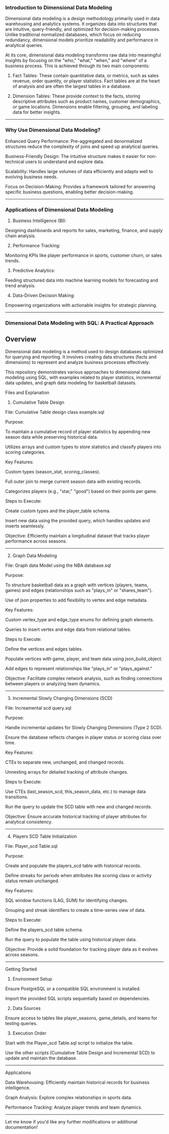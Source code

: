 ### Introduction to Dimensional Data Modeling

Dimensional data modeling is a design methodology primarily used in data warehousing and analytics systems. It organizes data into structures that are intuitive, query-friendly, and optimized for decision-making processes. Unlike traditional normalized databases, which focus on reducing redundancy, dimensional models prioritize readability and performance in analytical queries.

At its core, dimensional data modeling transforms raw data into meaningful insights by focusing on the "who," "what," "when," and "where" of a business process. This is achieved through its two main components:

1. Fact Tables:
These contain quantitative data, or metrics, such as sales revenue, order quantity, or player statistics. Fact tables are at the heart of analysis and are often the largest tables in a database.


2. Dimension Tables:
These provide context to the facts, storing descriptive attributes such as product names, customer demographics, or game locations. Dimensions enable filtering, grouping, and labeling data for better insights.


---

### Why Use Dimensional Data Modeling?

Enhanced Query Performance:
Pre-aggregated and denormalized structures reduce the complexity of joins and speed up analytical queries.

Business-Friendly Design:
The intuitive structure makes it easier for non-technical users to understand and explore data.

Scalability:
Handles large volumes of data efficiently and adapts well to evolving business needs.

Focus on Decision-Making:
Provides a framework tailored for answering specific business questions, enabling better decision-making.



---

### Applications of Dimensional Data Modeling

1. Business Intelligence (BI):

Designing dashboards and reports for sales, marketing, finance, and supply chain analysis.



2. Performance Tracking:

Monitoring KPIs like player performance in sports, customer churn, or sales trends.



3. Predictive Analytics:

Feeding structured data into machine learning models for forecasting and trend analysis.

4. Data-Driven Decision Making:

Empowering organizations with actionable insights for strategic planning.

---

### Dimensional Data Modeling with SQL: A Practical Approach

## Overview

Dimensional data modeling is a method used to design databases optimized for querying and reporting. It involves creating data structures (facts and dimensions) to represent and analyze business processes effectively.

This repository demonstrates various approaches to dimensional data modeling using SQL, with examples related to player statistics, incremental data updates, and graph data modeling for basketball datasets.

Files and Explanation

1. Cumulative Table Design

File: Cumulative Table design class example.sql

Purpose:

To maintain a cumulative record of player statistics by appending new season data while preserving historical data.

Utilizes arrays and custom types to store statistics and classify players into scoring categories.


Key Features:

Custom types (season_stat, scoring_classes).

Full outer join to merge current season data with existing records.

Categorizes players (e.g., "star," "good") based on their points per game.


Steps to Execute:

Create custom types and the player_table schema.

Insert new data using the provided query, which handles updates and inserts seamlessly.


Objective:
Efficiently maintain a longitudinal dataset that tracks player performance across seasons.


---

2. Graph Data Modeling

File: Graph data Model using the NBA database.sql

Purpose:

To structure basketball data as a graph with vertices (players, teams, games) and edges (relationships such as "plays_in" or "shares_team").

Use of json properties to add flexibility to vertex and edge metadata.


Key Features:

Custom vertex_type and edge_type enums for defining graph elements.

Queries to insert vertex and edge data from relational tables.


Steps to Execute:

Define the vertices and edges tables.

Populate vertices with game, player, and team data using json_build_object.

Add edges to represent relationships like "plays_in" or "plays_against."


Objective:
Facilitate complex network analysis, such as finding connections between players or analyzing team dynamics.


---

3. Incremental Slowly Changing Dimensions (SCD)

File: Increamental scd query.sql

Purpose:

Handle incremental updates for Slowly Changing Dimensions (Type 2 SCD).

Ensure the database reflects changes in player status or scoring class over time.


Key Features:

CTEs to separate new, unchanged, and changed records.

Unnesting arrays for detailed tracking of attribute changes.


Steps to Execute:

Use CTEs (last_season_scd, this_season_data, etc.) to manage data transitions.

Run the query to update the SCD table with new and changed records.


Objective:
Ensure accurate historical tracking of player attributes for analytical consistency.


---

4. Players SCD Table Initialization

File: Player_scd Table.sql

Purpose:

Create and populate the players_scd table with historical records.

Define streaks for periods when attributes like scoring class or activity status remain unchanged.


Key Features:

SQL window functions (LAG, SUM) for identifying changes.

Grouping and streak identifiers to create a time-series view of data.


Steps to Execute:

Define the players_scd table schema.

Run the query to populate the table using historical player data.


Objective:
Provide a solid foundation for tracking player data as it evolves across seasons.


---

Getting Started

1. Environment Setup

Ensure PostgreSQL or a compatible SQL environment is installed.

Import the provided SQL scripts sequentially based on dependencies.



2. Data Sources

Ensure access to tables like player_seasons, game_details, and teams for testing queries.



3. Execution Order

Start with the Player_scd Table.sql script to initialize the table.

Use the other scripts (Cumulative Table Design and Incremental SCD) to update and maintain the database.





---

Applications

Data Warehousing: Efficiently maintain historical records for business intelligence.

Graph Analysis: Explore complex relationships in sports data.

Performance Tracking: Analyze player trends and team dynamics.



---

Let me know if you'd like any further modifications or additional documentation!







